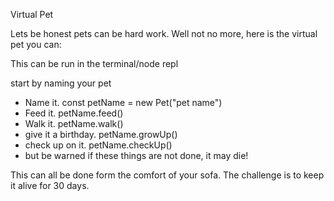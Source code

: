 Virtual Pet

Lets be honest pets can be hard work. Well not no more, 
here is the virtual pet you can:

This can be run in the terminal/node repl

start by naming your pet

- Name it. const petName = new Pet("pet name")
- Feed it. petName.feed()
- Walk it. petName.walk()
- give it a birthday. petName.growUp()
- check up on it. petName.checkUp()
- but be warned if these things are not done, it may die!

This can all be done form the comfort of your sofa.
The challenge is to keep it alive for 30 days. 